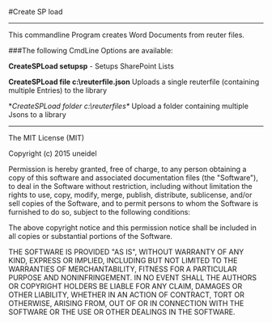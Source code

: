#Create SP load 
___

This commandline Program creates Word Documents from reuter files. 

###The following CmdLine Options are available:

**CreateSPLoad setupsp** - Setups SharePoint Lists 


**CreateSPLoad file c:\reuterfile.json**
Uploads a single reuterfile (containing multiple Entries) to the library

**CreateSPLoad folder c:\reuterfiles\**
Upload a folder containing multiple Jsons to a library


____

The MIT License (MIT)

Copyright (c) 2015 uneidel

Permission is hereby granted, free of charge, to any person obtaining a copy of this software and associated documentation files (the "Software"), to deal in the Software without restriction, including without limitation the rights to use, copy, modify, merge, publish, distribute, sublicense, and/or sell copies of the Software, and to permit persons to whom the Software is furnished to do so, subject to the following conditions:

The above copyright notice and this permission notice shall be included in all copies or substantial portions of the Software.

THE SOFTWARE IS PROVIDED "AS IS", WITHOUT WARRANTY OF ANY KIND, EXPRESS OR IMPLIED, INCLUDING BUT NOT LIMITED TO THE WARRANTIES OF MERCHANTABILITY, FITNESS FOR A PARTICULAR PURPOSE AND NONINFRINGEMENT. IN NO EVENT SHALL THE AUTHORS OR COPYRIGHT HOLDERS BE LIABLE FOR ANY CLAIM, DAMAGES OR OTHER LIABILITY, WHETHER IN AN ACTION OF CONTRACT, TORT OR OTHERWISE, ARISING FROM, OUT OF OR IN CONNECTION WITH THE SOFTWARE OR THE USE OR OTHER DEALINGS IN THE SOFTWARE.

